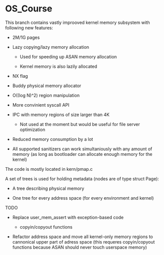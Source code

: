 # OS_Course

This branch contains vastly improoved kernel memory subsystem with following new features:

* 2M/1G pages
    
* Lazy copying/lazy memory allocation
    
   * Used for speeding up ASAN memory allocation
        
   * Kernel memory is also lazily allocated
        
* NX flag
    
* Buddy physical memory allocator
    
* O((log N)^2) region manipulation
    
* More convinient syscall API
    
* IPC with memory regions of size larger than 4K
    
   * Not used at the moment but would be useful for file server optimization
          
* Reduced memory consumption by a lot
    
* All supported sanitizers can work simultaniously with any amount of memory (as long as bootloader can allocate enough memory for the kernel)

The code is mostly located in kern/pmap.c

A set of trees is used for holding metadata (nodes are of type struct Page):

* A tree describing physical memory
    
* One tree for every address space (for every environment and kernel)

TODO

* Replace user_mem_assert with exception-based code
    
   * copyin/copyout functions
        
* Refactor address space and move all kernel-only memory
      regions to cannonical upper part of adress space
      (this requeres copyin/copyout functions because
       ASAN should never touch userspace memory)
